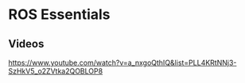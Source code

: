 # ROS Essentials

## Videos
https://www.youtube.com/watch?v=a_nxgoQthIQ&list=PLL4KRtNNj3-SzHkV5_o2ZVtka2QOBLOP8